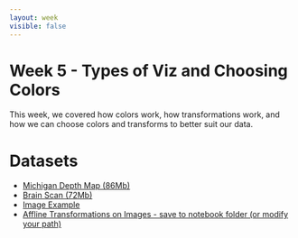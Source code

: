 ```yaml
---
layout: week
visible: false
---
```


# Week 5 - Types of Viz and Choosing Colors

This week, we covered how colors work, how transformations work, and how we can
choose colors and transforms to better suit our data.

# Datasets

 * <a href="data/michigan_lld.flt" download>Michigan Depth Map (86Mb) </a>
 * <a href="data/single_dicom.h5" download>Brain Scan (72Mb) </a>
 * <a href="../week04/data/littleCorgiInHat.png" download>Image Example </a>
 * <a href="affline_transformation.py" download>Affline Transformations on Images - save to notebook folder (or modify your path)</a>

